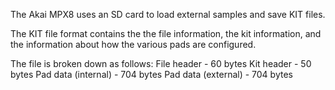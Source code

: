 The Akai MPX8 uses an SD card to load external samples and save KIT files.

The KIT file format contains the the file information, the kit information, and the information about how the various pads are configured.

The file is broken down as follows:
  File header         - 60 bytes
  Kit header          - 50 bytes
  Pad data (internal) - 704 bytes
  Pad data (external) - 704 bytes
